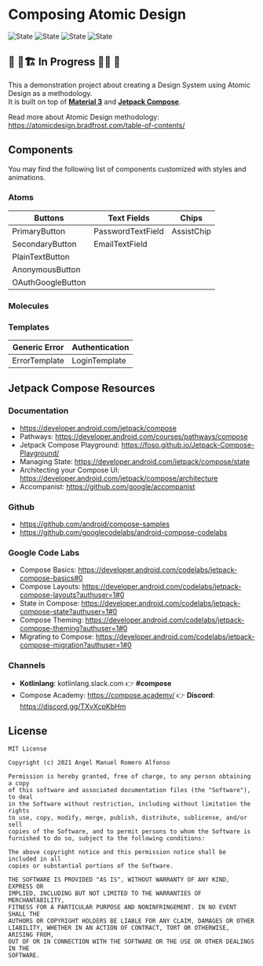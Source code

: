 # Composing Atomic Design

![State](https://img.shields.io/badge/kotlin-v1.8.22-blueviolet)
![State](https://img.shields.io/badge/AGP-v8.1.0-blue)
![State](https://img.shields.io/badge/compose-v2023.08.00-blue)
![State](https://img.shields.io/badge/navigation--compose-v2.4.0--alpha02-blue)

## 🚧 👷🏗️  In Progress  🔨👷 🚧
This a demonstration project about creating a Design System using Atomic Design as a methodology.  
It is built on top of [**Material 3**](https://m3.material.io/) and [**Jetpack Compose**](https://developer.android.com/jetpack/compose).


Read more about Atomic Design methodology: https://atomicdesign.bradfrost.com/table-of-contents/

## Components
You may find the following list of components customized with styles and animations. 

### Atoms
| Buttons            | Text Fields        | Chips      |
|--------------------|--------------------|------------|
| PrimaryButton      | PasswordTextField  | AssistChip |
| SecondaryButton    | EmailTextField     |            |
| PlainTextButton    |                    |            |
| AnonymousButton    |                    |            |
| OAuthGoogleButton  |                    |            |

### Molecules


### Templates
| Generic Error      | Authentication |
|--------------------|----------------|
| ErrorTemplate      | LoginTemplate  |



## Jetpack Compose Resources

### Documentation
* https://developer.android.com/jetpack/compose
* Pathways: https://developer.android.com/courses/pathways/compose
* Jetpack Compose Playground: https://foso.github.io/Jetpack-Compose-Playground/
* Managing State: https://developer.android.com/jetpack/compose/state
* Architecting your Compose UI: https://developer.android.com/jetpack/compose/architecture
* Accompanist: https://github.com/google/accompanist


### Github
* https://github.com/android/compose-samples
* https://github.com/googlecodelabs/android-compose-codelabs

### Google Code Labs
* Compose Basics: https://developer.android.com/codelabs/jetpack-compose-basics#0
* Compose Layouts: https://developer.android.com/codelabs/jetpack-compose-layouts?authuser=1#0
* State in Compose: https://developer.android.com/codelabs/jetpack-compose-state?authuser=1#0
* Compose Theming: https://developer.android.com/codelabs/jetpack-compose-theming?authuser=1#0
* Migrating to Compose: https://developer.android.com/codelabs/jetpack-compose-migration?authuser=1#0

### Channels
* **Kotlinlang**: kotlinlang.slack.com 👉 **#compose**
* Compose Academy: https://compose.academy/ 👉 **Discord**: https://discord.gg/TXvXcpKbHm

## License
```
MIT License

Copyright (c) 2021 Angel Manuel Romero Alfonso

Permission is hereby granted, free of charge, to any person obtaining a copy
of this software and associated documentation files (the "Software"), to deal
in the Software without restriction, including without limitation the rights
to use, copy, modify, merge, publish, distribute, sublicense, and/or sell
copies of the Software, and to permit persons to whom the Software is
furnished to do so, subject to the following conditions:

The above copyright notice and this permission notice shall be included in all
copies or substantial portions of the Software.

THE SOFTWARE IS PROVIDED "AS IS", WITHOUT WARRANTY OF ANY KIND, EXPRESS OR
IMPLIED, INCLUDING BUT NOT LIMITED TO THE WARRANTIES OF MERCHANTABILITY,
FITNESS FOR A PARTICULAR PURPOSE AND NONINFRINGEMENT. IN NO EVENT SHALL THE
AUTHORS OR COPYRIGHT HOLDERS BE LIABLE FOR ANY CLAIM, DAMAGES OR OTHER
LIABILITY, WHETHER IN AN ACTION OF CONTRACT, TORT OR OTHERWISE, ARISING FROM,
OUT OF OR IN CONNECTION WITH THE SOFTWARE OR THE USE OR OTHER DEALINGS IN THE
SOFTWARE.
```
